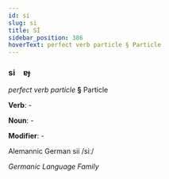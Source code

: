 ```yaml
---
id: si
slug: si
title: Sİ
sidebar_position: 386
hoverText: perfect verb particle § Particle
---
```


### si&emsp;<span kind="abugida">ɐɟ</span>

*perfect verb particle* **§** Particle

**Verb**: -

**Noun**: -

**Modifier**: -

Alemannic German sii /siː/

*Germanic Language Family*